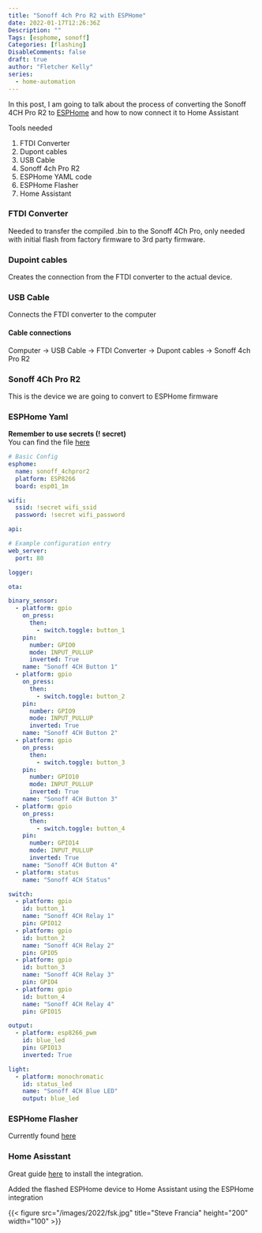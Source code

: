 ```yaml
---
title: "Sonoff 4ch Pro R2 with ESPHome"
date: 2022-01-17T12:26:36Z
Description: ""
Tags: [esphome, sonoff]
Categories: [flashing]
DisableComments: false
draft: true
author: "Fletcher Kelly"
series:
  - home-automation
---
```


In this post, I am going to talk about the process of converting the Sonoff 4CH Pro R2 to [ESPHome](https://esphome.io) and how to now connect it to Home Assistant

Tools needed  

1. FTDI Converter
1. Dupont cables
1. USB Cable
1. Sonoff 4ch Pro R2
1. ESPHome YAML code
1. ESPHome Flasher
1. Home Assistant

### FTDI  Converter

Needed to transfer the compiled .bin to the Sonoff 4Ch Pro, only needed with initial flash from factory firmware to 3rd party firmware.

### Dupoint cables  

Creates the connection from the FTDI converter to the actual device.

### USB Cable

Connects the FTDI converter to the computer

#### Cable connections

Computer → USB Cable → FTDI Converter → Dupont cables → Sonoff 4ch Pro R2

### Sonoff 4Ch Pro R2

This is the device we are going to convert to ESPHome firmware

### ESPHome Yaml

**Remember to use secrets (! secret)**  
You can find the file [here](/content/english/post/2022/sonoff4chpror2esphome/sonoff-pro-4ch-test.yaml)



```yml
# Basic Config
esphome:
  name: sonoff_4chpror2
  platform: ESP8266
  board: esp01_1m

wifi:
  ssid: !secret wifi_ssid
  password: !secret wifi_password

api:

# Example configuration entry
web_server:
  port: 80

logger:

ota:

binary_sensor:
  - platform: gpio
    on_press:
      then:
        - switch.toggle: button_1
    pin:
      number: GPIO0
      mode: INPUT_PULLUP
      inverted: True
    name: "Sonoff 4CH Button 1"
  - platform: gpio
    on_press:
      then:
        - switch.toggle: button_2
    pin:
      number: GPIO9
      mode: INPUT_PULLUP
      inverted: True
    name: "Sonoff 4CH Button 2"
  - platform: gpio
    on_press:
      then:
        - switch.toggle: button_3
    pin:
      number: GPIO10
      mode: INPUT_PULLUP
      inverted: True
    name: "Sonoff 4CH Button 3"
  - platform: gpio
    on_press:
      then:
        - switch.toggle: button_4
    pin:
      number: GPIO14
      mode: INPUT_PULLUP
      inverted: True
    name: "Sonoff 4CH Button 4"
  - platform: status
    name: "Sonoff 4CH Status"

switch:
  - platform: gpio
    id: button_1
    name: "Sonoff 4CH Relay 1"
    pin: GPIO12
  - platform: gpio
    id: button_2
    name: "Sonoff 4CH Relay 2"
    pin: GPIO5
  - platform: gpio
    id: button_3
    name: "Sonoff 4CH Relay 3"
    pin: GPIO4
  - platform: gpio
    id: button_4
    name: "Sonoff 4CH Relay 4"
    pin: GPIO15

output:
  - platform: esp8266_pwm
    id: blue_led
    pin: GPIO13
    inverted: True

light:
  - platform: monochromatic
    id: status_led
    name: "Sonoff 4CH Blue LED"
    output: blue_led
```

### ESPHome Flasher  

Currently found [here](https://github.com/esphome/ESPHome-Flasher)  

### Home Asisstant  

Great guide [here](https://esphome.io/guides/getting_started_hassio.html) to install the integration.

Added the flashed ESPHome device to Home Assistant using the ESPHome integration

{{< figure src="/images/2022/fsk.jpg" title="Steve Francia" height="200" width="100" >}}